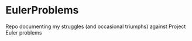 # EulerProblems
Repo documenting my struggles (and occasional triumphs) against Project Euler problems

